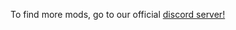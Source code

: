 To find more mods, go to our official [discord server!](https://github.com/Inferno-Dev-Team/Inferno-Omnia)
